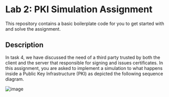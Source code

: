 # Lab 2: PKI Simulation Assignment

This repository contains a basic boilerplate code for you to get started with and solve the assignment. 

## Description

In task 4, we have discussed the need of a third party trusted by both the client and the server that responsible for signing and issues certificates. In this assignment, you are asked to implement a simulation to what happens inside a Public Key Infrastructure (PKI) as depicted the following sequence diagram.

![image](https://github.com/houcine1amraoui/lab2-pki-simulation-starter-code/assets/6975876/1132f6af-01d4-4a3d-a4c4-cb70530b522f)



